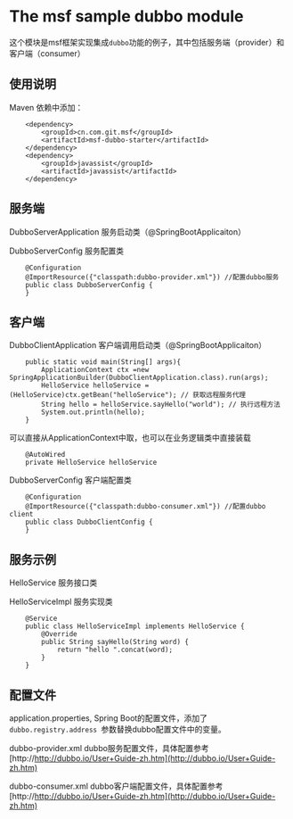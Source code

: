 # The msf sample dubbo module #
这个模块是msf框架实现集成`dubbo`功能的例子，其中包括服务端（provider）和客户端（consumer）


## 使用说明 ##

Maven 依赖中添加：

        <dependency>
            <groupId>cn.com.git.msf</groupId>
            <artifactId>msf-dubbo-starter</artifactId>
        </dependency>
        <dependency>
            <groupId>javassist</groupId>
            <artifactId>javassist</artifactId>
        </dependency>


## 服务端 ##
DubboServerApplication 服务启动类（@SpringBootApplicaiton）

DubboServerConfig 服务配置类

        @Configuration
        @ImportResource({"classpath:dubbo-provider.xml"}) //配置dubbo服务
        public class DubboServerConfig {
        }

## 客户端 ##
DubboClientApplication 客户端调用启动类（@SpringBootApplicaiton）

        public static void main(String[] args){
            ApplicationContext ctx =new SpringApplicationBuilder(DubboClientApplication.class).run(args);
            HelloService helloService = (HelloService)ctx.getBean("helloService"); // 获取远程服务代理
            String hello = helloService.sayHello("world"); // 执行远程方法
            System.out.println(hello);
        }

可以直接从ApplicationContext中取，也可以在业务逻辑类中直接装载

        @AutoWired
        private HelloService helloService


DubboServerConfig 客户端配置类

        @Configuration
        @ImportResource({"classpath:dubbo-consumer.xml"}) //配置dubbo client
        public class DubboClientConfig {
        }




## 服务示例 ##
HelloService 服务接口类

HelloServiceImpl 服务实现类

        @Service
        public class HelloServiceImpl implements HelloService {
            @Override
            public String sayHello(String word) {
                return "hello ".concat(word);
            }
        }


## 配置文件 ##
application.properties, Spring Boot的配置文件，添加了 `dubbo.registry.address `参数替换dubbo配置文件中的变量。

dubbo-provider.xml dubbo服务配置文件，具体配置参考[http://http://dubbo.io/User+Guide-zh.htm](http://dubbo.io/User+Guide-zh.htm)

dubbo-consumer.xml dubbo客户端配置文件，具体配置参考[http://http://dubbo.io/User+Guide-zh.htm](http://dubbo.io/User+Guide-zh.htm)
